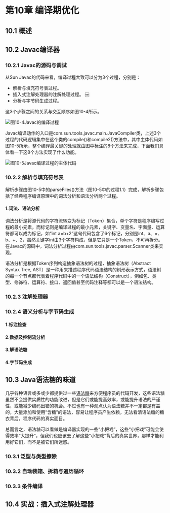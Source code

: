 # 第10章 编译期优化

## 10.1 概述

## 10.2 Javac编译器

### 10.2.1 Javac的源码与调试

从Sun Javac的代码来看，编译过程大致可以分为3个过程，分别是：

* 解析与填充符号表过程。
* 插入式注解处理器的注解处理过程。 ￼
* 分析与字节码生成过程。

这3个步骤之间的关系与交互顺序如图10-4所示。

![&#x56FE;10-4Javac&#x7684;&#x7F16;&#x8BD1;&#x8FC7;&#x7A0B;](https://github.com/malinkang/JavaNote/tree/05f7c6abd740c7af6029fb75682bad60b7d55521/images/understanding-the-jvm/10-4.png)

Javac编译动作的入口是com.sun.tools.javac.main.JavaCompiler类，上述3个过程的代码逻辑集中在这个类的compile\(\)和compile2\(\)方法中，其中主体代码如图10-5所示，整个编译最关键的处理就由图中标注的8个方法来完成，下面我们具体看一下这8个方法实现了什么功能。

![&#x56FE;10-5Javac&#x7F16;&#x8BD1;&#x8FC7;&#x7A0B;&#x7684;&#x4E3B;&#x4F53;&#x4EE3;&#x7801;](https://github.com/malinkang/JavaNote/tree/05f7c6abd740c7af6029fb75682bad60b7d55521/images/understanding-the-jvm/10-5.png)

### 10.2.2 解析与填充符号表

解析步骤由图10-5中的parseFiles\(\)方法（图10-5中的过程1.1）完成，解析步骤包括了经典程序编译原理中的词法分析和语法分析两个过程。

#### 1.词法、语法分析

词法分析是将源代码的字符流转变为标记（Token）集合，单个字符是程序编写过程的最小元素，而标记则是编译过程的最小元素，关键字、变量名、字面量、运算符都可以成为标记，如“int a=b+2”这句代码包含了6个标记，分别是int、a、=、b、+、2，虽然关键字int由3个字符构成，但是它只是一个Token，不可再拆分。在Javac的源码中，词法分析过程由com.sun.tools.javac.parser.Scanner类来实现。

语法分析是根据Token序列构造抽象语法树的过程，抽象语法树（Abstract Syntax Tree, AST）是一种用来描述程序代码语法结构的树形表示方式，语法树的每一个节点都代表着程序代码中的一个语法结构（Construct），例如包、类型、修饰符、运算符、接口、返回值甚至代码注释等都可以是一个语法结构。

### 10.2.3 注解处理器

### 10.2.4 语义分析与字节码生成

#### 1.标注检查

#### 2.数据及控制流分析

#### 3.解语法糖

#### 4.字节码生成

## 10.3 Java语法糖的味道

几乎各种语言或多或少都提供过一些[语法糖](https://zh.wikipedia.org/wiki/%E8%AF%AD%E6%B3%95%E7%B3%96)来方便程序员的代码开发，这些语法糖虽然不会提供实质性的功能改进，但是它们或能提高效率，或能提升语法的严谨性，或能减少编码出错的机会。不过也有一种观点认为语法糖并不一定都是有益的，大量添加和使用“含糖”的语法，容易让程序员产生依赖，无法看清语法糖的糖衣背后，程序代码的真实面目。

总而言之，语法糖可以看做是编译器实现的一些“小把戏”，这些“小把戏”可能会使得效率“大提升”，但我们也应该去了解这些“小把戏”背后的真实世界，那样才能利用好它们，而不是被它们所迷惑。

### 10.3.1 泛型与类型擦除

### 10.3.2 自动装箱、拆箱与遍历循环

### 10.3.3 条件编译

## 10.4 实战：插入式注解处理器

